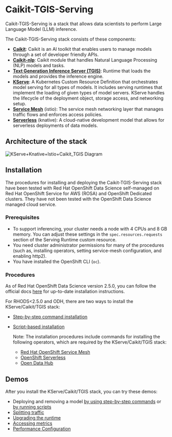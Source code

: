 # Caikit-TGIS-Serving

Caikit-TGIS-Serving is a stack that allows data scientists to perform Large Language Model (LLM) inference.

The Caikit-TGIS-Serving stack consists of these components:

- **[Caikit](https://github.com/opendatahub-io/caikit)**: Caikit is an AI toolkit that enables users to manage models through a set of developer friendly APIs.
- **[Caikit-nlp](https://github.com/opendatahub-io/caikit-nlp)**: Caikit module that handles Natural Language Processing (NLP) models and tasks.
- **[Text Generation Inference Server (TGIS)](https://github.com/opendatahub-io/text-generation-inference)**: Runtime that loads the models and provides the inference engine.
- **[KServe](https://github.com/opendatahub-io/kserve)**: A Kubernetes Custom Resource Definition that orchestrates model serving for all types of models. It includes serving runtimes that implement the loading of given types of model servers. KServe handles the lifecycle of the deployment object, storage access, and networking setup.
- **[Service Mesh](https://docs.openshift.com/container-platform/4.13/service_mesh/v2x/ossm-architecture.html)** (istio): The service mesh networking layer that manages traffic flows and enforces access policies.
- **[Serverless](https://docs.openshift.com/serverless/1.29/about/about-serverless.html)** (knative): A cloud-native development model that allows for serverless deployments of data models.

## Architecture of the stack

![KServe+Knative+Istio+Caikit_TGIS Diagram](https://github.com/opendatahub-io/caikit-tgis-serving/assets/8479010/7009b95d-0f6f-4f18-b0e6-355f360a5ad1)

## Installation

The procedures for installing and deploying the Caikit-TGIS-Serving stack have been tested with Red Hat OpenShift Data Science self-managed on Red Hat OpenShift Service for AWS (ROSA) and OpenShift Dedicated clusters. They have not been tested with the OpenShift Data Science managed cloud service.

### Prerequisites

- To support inferencing, your cluster needs a node with 4 CPUs and 8 GB memory. You can adjust these settings in the `spec.resources.requests` section of the Serving Runtime custom resource.
- You need cluster administrator permissions for many of the procedures (such as, installing operators, setting service-mesh configuration, and enabling http2).
- You have installed the OpenShift CLI (`oc`).

### Procedures

As of Red Hat OpenShift Data Science version 2.5.0, you can follow the official docs [here](https://access.redhat.com/documentation/en-us/red_hat_openshift_ai_self-managed/2.5/html/working_on_data_science_projects/serving-large-language-models_serving-large-language-models) for up-to-date installation instructions.

For RHODS<2.5.0 and ODH, there are two ways to install the KServe/Caikit/TGIS stack:

- [Step-by-step command installation](/demo/kserve/install-manual.md)
- [Script-based installation](/demo/kserve/scripts/README.md)

  Note: The installation procedures include commands for installing the following operators, which are required by the KServe/Caikit/TGIS stack:

  - [Red Hat OpenShift Service Mesh](https://docs.openshift.com/container-platform/4.13/service_mesh/v2x/installing-ossm.html)
  - [OpenShift Serverless](https://docs.openshift.com/serverless/1.29/install/install-serverless-operator.html)
  - [Open Data Hub](https://opendatahub.io/docs/quick-installation/)


## Demos

After you install the KServe/Caikit/TGIS stack, you can try these demos:

- Deploying and removing a model [by using step-by-step commands](/demo/kserve/deploy-remove.md) or [by running scripts](/demo/kserve/deploy-remove-scripts.md)
- [Splitting traffic](/demo/kserve/traffic-splitting.md)
- [Upgrading the runtime](/demo/kserve/upgrade-runtime.md)
- [Accessing metrics](/demo/kserve/metrics.md)
- [Performance Configuration](/demo/kserve/performance-config.md)
